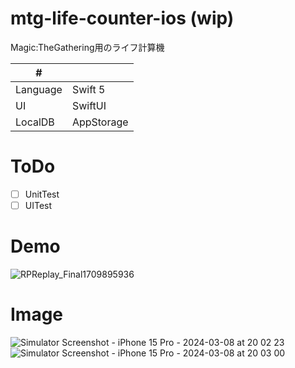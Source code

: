# mtg-life-counter-ios (wip)
Magic:TheGathering用のライフ計算機

| # | |
| ---- | ---- |
| Language| Swift 5 |
| UI | SwiftUI |
| LocalDB | AppStorage |


# ToDo
- [ ] UnitTest
- [ ] UITest

# Demo
![RPReplay_Final1709895936](https://github.com/kuskyst/mtg-life-counter-ios/assets/126965999/2ed9ed05-de8d-4ff7-927c-031ae75523ee)

# Image
![Simulator Screenshot - iPhone 15 Pro - 2024-03-08 at 20 02 23](https://github.com/kuskyst/mtg-life-counter-ios/assets/126965999/33706e63-bd90-4525-98d7-2f8bda4faa70)
![Simulator Screenshot - iPhone 15 Pro - 2024-03-08 at 20 03 00](https://github.com/kuskyst/mtg-life-counter-ios/assets/126965999/b69e69e6-c2d5-4206-9386-5c912edaca34)
